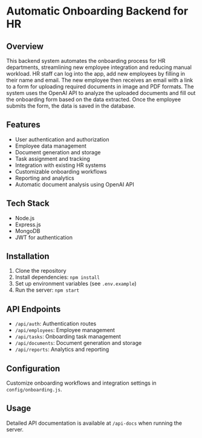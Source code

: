 # Automatic Onboarding Backend for HR

## Overview

This backend system automates the onboarding process for HR departments, streamlining new employee integration and reducing manual workload. HR staff can log into the app, add new employees by filling in their name and email. The new employee then receives an email with a link to a form for uploading required documents in image and PDF formats. The system uses the OpenAI API to analyze the uploaded documents and fill out the onboarding form based on the data extracted. Once the employee submits the form, the data is saved in the database.

## Features

- User authentication and authorization
- Employee data management
- Document generation and storage
- Task assignment and tracking
- Integration with existing HR systems
- Customizable onboarding workflows
- Reporting and analytics
- Automatic document analysis using OpenAI API

## Tech Stack

- Node.js
- Express.js
- MongoDB
- JWT for authentication

## Installation

1. Clone the repository
2. Install dependencies: `npm install`
3. Set up environment variables (see `.env.example`)
4. Run the server: `npm start`

## API Endpoints

- `/api/auth`: Authentication routes
- `/api/employees`: Employee management
- `/api/tasks`: Onboarding task management
- `/api/documents`: Document generation and storage
- `/api/reports`: Analytics and reporting

## Configuration

Customize onboarding workflows and integration settings in `config/onboarding.js`.

## Usage

Detailed API documentation is available at `/api-docs` when running the server.

